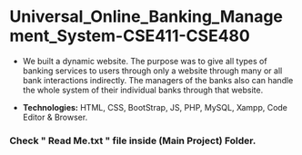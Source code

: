 # Universal_Online_Banking_Management_System-CSE411-CSE480

- We built a dynamic website. The purpose was to give all types of banking services to users through only a website through many or all bank interactions indirectly. The managers of the banks also can handle the whole system of their individual banks through that website.

- **Technologies:** HTML, CSS, BootStrap, JS, PHP, MySQL, Xampp, Code Editor & Browser.

### Check **" Read Me.txt "** file inside **(Main Project)** Folder.

